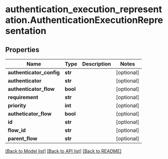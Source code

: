 # authentication_execution_representation.AuthenticationExecutionRepresentation

## Properties
Name | Type | Description | Notes
------------ | ------------- | ------------- | -------------
**authenticator_config** | **str** |  | [optional] 
**authenticator** | **str** |  | [optional] 
**authenticator_flow** | **bool** |  | [optional] 
**requirement** | **str** |  | [optional] 
**priority** | **int** |  | [optional] 
**autheticator_flow** | **bool** |  | [optional] 
**id** | **str** |  | [optional] 
**flow_id** | **str** |  | [optional] 
**parent_flow** | **str** |  | [optional] 

[[Back to Model list]](../README.md#documentation-for-models) [[Back to API list]](../README.md#documentation-for-api-endpoints) [[Back to README]](../README.md)


